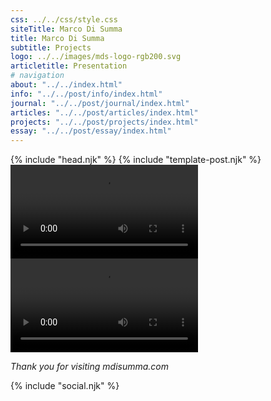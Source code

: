```yaml
---
css: ../../css/style.css
siteTitle: Marco Di Summa
title: Marco Di Summa
subtitle: Projects
logo: ../../images/mds-logo-rgb200.svg
articletitle: Presentation
# navigation
about: "../../index.html"
info: "../../post/info/index.html"
journal: "../../post/journal/index.html"
articles: "../../post/articles/index.html"
projects: "../../post/projects/index.html"
essay: "../../post/essay/index.html"
---
```


<!DOCTYPE html>
<html lang="en">
{% include "head.njk" %}
<body>
{% include "template-post.njk" %}
<!----------- main ------------>
<main> 
<video controls>
  <source src="../../images/color-theory.mp4" type="video/mp4">
  Your browser does not support the video tag.
</video>
<video controls>
  <source src="../../images/media_presentation.mp4" type="video/mp4">
  Your browser does not support the video tag.
</video>

*Thank you for visiting mdisumma.com*

</main>
<!-- ----------footer---------- -->
{% include "social.njk" %}
</body>
</html>
